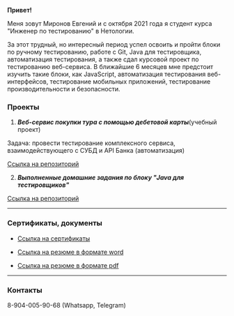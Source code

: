 **Привет!**

Меня зовут Миронов Евгений и c октября 2021 года я студент курса "Инженер по тестированию" в Нетологии.

За этот трудный, но интересный период успел освоить и пройти блоки по ручному тестированию, работе с Git, Java для тестировщика, автоматизация тестирования, а также сдал курсовой проект по тестированию веб-сервиса. В ближайшие 6 месяцев мне предстоит изучить такие блоки, как JavaScript, автоматизация тестирования веб-интерфейсов, тестирование мобильных приложений, тестирование производительности и безопасности.

### **Проекты**

1. ***Веб-сервис покупки тура с помощью дебетовой карты***(учебный проект)

Задача: провести тестирование комплексного сервиса, взаимодействующего с СУБД и API Банка (автоматизация)

[Ссылка на репозиторий](https://github.com/MironovED/course_project_0522)

2. ***Выполненные домашние задания по блоку "Java для тестировщиков"***

[Ссылка на репозиторий](https://github.com/MironovED?tab=repositories)


***
### **Сертификаты, документы**

- [Ссылка на сертификаты](https://github.com/MironovED/MironovED/tree/master/certificate)

- [Ссылка на резюме в формате word](https://github.com/MironovED/MironovED/blob/master/docs/QA_Engineer_MironovED.docx)

- [Ссылка на резюме в формате pdf](https://github.com/MironovED/MironovED/blob/master/docs/QA_Engineer_MironovED.pdf)

***
### **Контакты**

8-904-005-90-68 (Whatsapp, Telegram)


